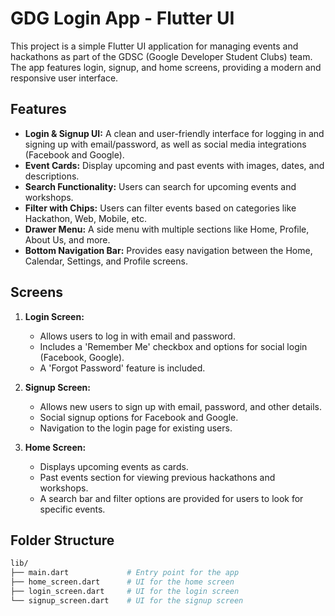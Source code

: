 # GDG Login App - Flutter UI

This project is a simple Flutter UI application for managing events and hackathons as part of the GDSC (Google Developer Student Clubs) team. The app features login, signup, and home screens, providing a modern and responsive user interface.

## Features

- **Login & Signup UI:** A clean and user-friendly interface for logging in and signing up with email/password, as well as social media integrations (Facebook and Google).
- **Event Cards:** Display upcoming and past events with images, dates, and descriptions.
- **Search Functionality:** Users can search for upcoming events and workshops.
- **Filter with Chips:** Users can filter events based on categories like Hackathon, Web, Mobile, etc.
- **Drawer Menu:** A side menu with multiple sections like Home, Profile, About Us, and more.
- **Bottom Navigation Bar:** Provides easy navigation between the Home, Calendar, Settings, and Profile screens.

## Screens

1. **Login Screen:**
   - Allows users to log in with email and password.
   - Includes a 'Remember Me' checkbox and options for social login (Facebook, Google).
   - A 'Forgot Password' feature is included.

2. **Signup Screen:**
   - Allows new users to sign up with email, password, and other details.
   - Social signup options for Facebook and Google.
   - Navigation to the login page for existing users.

3. **Home Screen:**
   - Displays upcoming events as cards.
   - Past events section for viewing previous hackathons and workshops.
   - A search bar and filter options are provided for users to look for specific events.

## Folder Structure

```bash
lib/
├── main.dart             # Entry point for the app
├── home_screen.dart      # UI for the home screen
├── login_screen.dart     # UI for the login screen
└── signup_screen.dart    # UI for the signup screen
